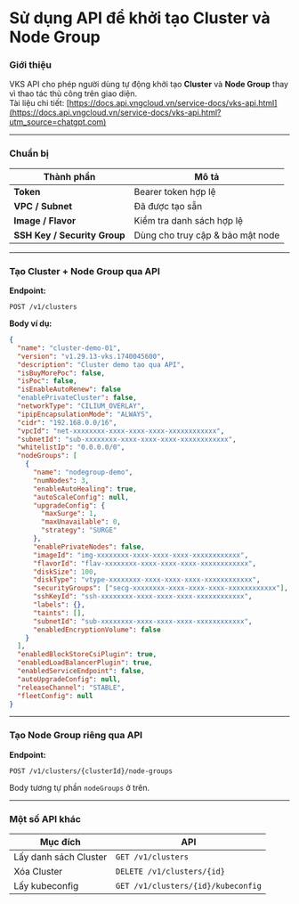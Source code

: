 # Sử dụng API để khởi tạo Cluster và Node Group

### Giới thiệu

VKS API cho phép người dùng tự động khởi tạo **Cluster** và **Node Group** thay vì thao tác thủ công trên giao diện.\
Tài liệu chi tiết: [https://docs.api.vngcloud.vn/service-docs/vks-api.html](https://docs.api.vngcloud.vn/service-docs/vks-api.html?utm_source=chatgpt.com)

***

### Chuẩn bị

| Thành phần                   | Mô tả                            |
| ---------------------------- | -------------------------------- |
| **Token**                    | Bearer token hợp lệ              |
| **VPC / Subnet**             | Đã được tạo sẵn                  |
| **Image / Flavor**           | Kiểm tra danh sách hợp lệ        |
| **SSH Key / Security Group** | Dùng cho truy cập & bảo mật node |

***

### Tạo Cluster + Node Group qua API

**Endpoint:**

```
POST /v1/clusters
```

**Body ví dụ:**

```json
{
  "name": "cluster-demo-01",
  "version": "v1.29.13-vks.1740045600",
  "description": "Cluster demo tạo qua API",
  "isBuyMorePoc": false,
  "isPoc": false,
  "isEnableAutoRenew": false
  "enablePrivateCluster": false,
  "networkType": "CILIUM_OVERLAY",
  "ipipEncapsulationMode": "ALWAYS",
  "cidr": "192.168.0.0/16",
  "vpcId": "net-xxxxxxxx-xxxx-xxxx-xxxx-xxxxxxxxxxxx",
  "subnetId": "sub-xxxxxxxx-xxxx-xxxx-xxxx-xxxxxxxxxxxx",
  "whitelistIp": "0.0.0.0/0",
  "nodeGroups": [
    {
      "name": "nodegroup-demo",
      "numNodes": 3,
      "enableAutoHealing": true,
      "autoScaleConfig": null,
      "upgradeConfig": {
        "maxSurge": 1,
        "maxUnavailable": 0,
        "strategy": "SURGE"
      },
      "enablePrivateNodes": false,
      "imageId": "img-xxxxxxxx-xxxx-xxxx-xxxx-xxxxxxxxxxxx",
      "flavorId": "flav-xxxxxxxx-xxxx-xxxx-xxxx-xxxxxxxxxxxx",
      "diskSize": 100,
      "diskType": "vtype-xxxxxxxx-xxxx-xxxx-xxxx-xxxxxxxxxxxx",
      "securityGroups": ["secg-xxxxxxxx-xxxx-xxxx-xxxx-xxxxxxxxxxxx"],
      "sshKeyId": "ssh-xxxxxxxx-xxxx-xxxx-xxxx-xxxxxxxxxxxx",
      "labels": {},
      "taints": [],
      "subnetId": "sub-xxxxxxxx-xxxx-xxxx-xxxx-xxxxxxxxxxxx",
      "enabledEncryptionVolume": false
    }
  ],
  "enabledBlockStoreCsiPlugin": true,
  "enabledLoadBalancerPlugin": true,
  "enabledServiceEndpoint": false,
  "autoUpgradeConfig": null,
  "releaseChannel": "STABLE",
  "fleetConfig": null
}
```

***

### Tạo Node Group riêng qua API

**Endpoint:**

```
POST /v1/clusters/{clusterId}/node-groups
```

Body tương tự phần `nodeGroups` ở trên.

***

### Một số API khác

| Mục đích              | API                                |
| --------------------- | ---------------------------------- |
| Lấy danh sách Cluster | `GET /v1/clusters`                 |
| Xóa Cluster           | `DELETE /v1/clusters/{id}`         |
| Lấy kubeconfig        | `GET /v1/clusters/{id}/kubeconfig` |
